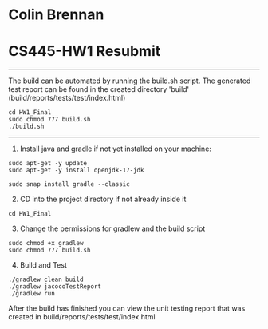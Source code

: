 # Colin Brennan
# CS445-HW1 Resubmit

-----------------------------------------------------------------------------------------------------------
The build can be automated by running the build.sh script. The generated test report can be found in the created directory 'build' (build/reports/tests/test/index.html)
```
cd HW1_Final
sudo chmod 777 build.sh
./build.sh
```
-----------------------------------------------------------------------------------------------------------


1. Install java and gradle if not yet installed on your machine:

```
sudo apt-get -y update
sudo apt-get -y install openjdk-17-jdk

sudo snap install gradle --classic
```

2. CD into the project directory if not already inside it
```
cd HW1_Final
```

3. Change the permissions for gradlew and the build script

```
sudo chmod +x gradlew
sudo chmod 777 build.sh
```

4. Build and Test

```
./gradlew clean build
./gradlew jacocoTestReport
./gradlew run

```

After the build has finished you can view the unit testing report that was created in build/reports/tests/test/index.html
